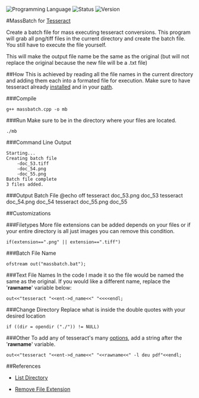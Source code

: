 <!-- using shields.io for status buttons -->
![Programming Language](https://img.shields.io/badge/Language-C++-black.svg)
![Status](https://img.shields.io/badge/Status-Passing-green.svg)
![Version](https://img.shields.io/badge/Version-1.0-blue.svg)

#MassBatch for [Tesseract](https://github.com/tesseract-ocr/tesseract)

Create a batch file for mass executing tesseract conversions. This program will grab all png/tiff files in the current directory and create the batch file. You still have to execute the file yourself.

This will make the output file name be the same as the original (but will not replace the original because the new file will be a .txt file)

##How
This is achieved by reading all the file names in the current directory and adding them each into a formated file for execution. Make sure to have tesseract already [installed](https://github.com/tesseract-ocr/tesseract/wiki#installation) and in your [path](https://www.google.com/search?q=add+directory+to+path+windows). 

###Compile

	g++ massbatch.cpp -o mb
	
###Run
Make sure to be in the directory where your files are located.
	
	./mb
	
###Command Line Output

	Starting...
	Creating batch file
		-doc_53.tiff
		-doc_54.png
		-doc_55.png
	Batch file complete
	3 files added.

###Output Batch File
	@echo off
	tesseract doc_53.png doc_53
	tesseract doc_54.png doc_54
	tesseract doc_55.png doc_55
	
##Customizations

###Filetypes
More file extensions can be added depends on your files or if your entire directory is all just images you can remove this condition.

	if(extension==".png" || extension==".tiff")
		
###Batch File Name

	ofstream out("massbatch.bat");
	
###Text File Names
In the code I made it so the file would be named the same as the original. If you would like a different name, replace the '**rawname**' variable below:

	out<<"tesseract "<<ent->d_name<<" "<<<<endl;
	
###Change Directory
Replace what is inside the double quotes with your desired location

	if ((dir = opendir ("./")) != NULL)
	
###Other
To add any of tesseract's many [options](https://github.com/tesseract-ocr/tesseract/wiki#running-tesseract), add a string after the '**rawname**' variable.

	out<<"tesseract "<<ent->d_name<<" "<<rawname<<" -l deu pdf"<<endl;
	
##References
* [List Directory](http://stackoverflow.com/a/612176/7298219)

* [Remove File Extension](http://stackoverflow.com/a/6417880/7298219)
